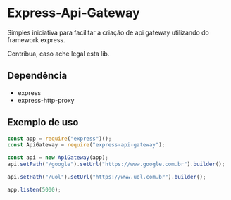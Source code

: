 # Express-Api-Gateway

Simples iniciativa para facilitar a criação de api gateway utilizando do framework express.

Contribua, caso ache legal esta lib.

## Dependência

- express
- express-http-proxy

## Exemplo de uso

```javascript
const app = require("express")();
const ApiGateway = require("express-api-gateway");

const api = new ApiGateway(app);
api.setPath("/google").setUrl("https://www.google.com.br").builder();

api.setPath("/uol").setUrl("https://www.uol.com.br").builder();

app.listen(5000);
```
